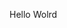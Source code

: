 Hello Wolrd











































































































































































































































































































































































































































































































































































































































































































































































































































































































































































































































































































































































































































































































































































































































































































































































































































































































































































































































































































































































































